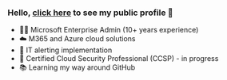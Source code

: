 ### Hello, [click here](https://robchantler.github.io/) to see my public profile 👋

- 👨‍💻 Microsoft Enterprise Admin (10+ years experience)
- ☁️ M365 and Azure cloud solutions
- 🚨 IT alerting implementation
- 🔐 Certified Cloud Security Professional (CCSP) - in progress
- 📚 Learning my way around GitHub
